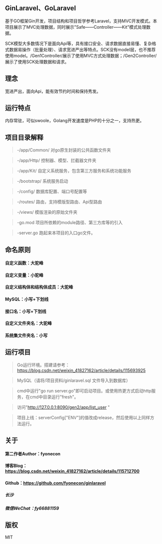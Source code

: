 ## GinLaravel、GoLaravel
基于GO框架Gin开发，项目结构和项目哲学参考Laravel，支持MVC开发模式。本项目展示了MVC处理数据，同时展示"Safe——Controller——Kit"模式处理数据。

SCK模型大多数情况下是面向Api等，具有接口安全、请求数据直接易懂、复杂格式数据易操作（批量处理）、请求宽进严出等特点。SCK没有model层，也不推荐使用model。/Gen1Controller/展示了使用MVC方式处理数据；/Gen2Controller/展示了使用SCK处理数据和请求。

## 理念
宽进严出，面向Api，能有效节约时间和保持秀发。

## 运行特点
内存常驻，可似swoole，Golang开发速度是PHP的十分之一，支持热更。

## 项目目录解释
> -/app/Common/ 对go原生封装的公共函数文件夹

> -/app/Http/ 控制器、模型、拦截器文件夹

> -/app/Kit/ 自定义系统服务，包含第三方服务和系统功能服务

> -/bootstrap/ 系统服务启动

> -/config/ 数据库配置、端口号配置等

> -/routes/ 路由，支持模版型路由、Api型路由

> -/views/ 模版渲染的原始文件夹

> -go.mod 项目所依赖的module路径、第三方库等的引入

> -server.go 跑起来本项目的入口go文件。

## 命名原则
#### 自定义函数：大驼峰
#### 自定义变量：小驼峰
#### 自定义结构体和结构体成员：大驼峰
#### MySQL：小写+下划线
#### 接口名：小写+下划线
#### 自定义文件夹名：大驼峰
#### 系统集文件夹名：小写

## 运行项目
>Go运行环境。搭建请参考：https://blog.csdn.net/weixin_41827162/article/details/115693925

> MySQL（请将/项目资料/ginlaravel.sql 文件导入到数据库）

> cmd中运行"go run server.go"即可启动项目。或使用热更方式启动http服务，在cmd中目录运行"fresh"。

> 访问"http://127.0.0.1:8090/gen2/app/list_user "

> 项目上线：serverConfig["ENV"]的值改成release，然后使用以上同样方法运行。

## 关于
#### 第二作者Author：fyonecon
#### 博客Blog：https://blog.csdn.net/weixin_41827162/article/details/115712700
#### Github：https://github.com/fyonecon/ginlaravel
##### 长沙
##### 微信WeChat：fy66881159

## 版权
MIT